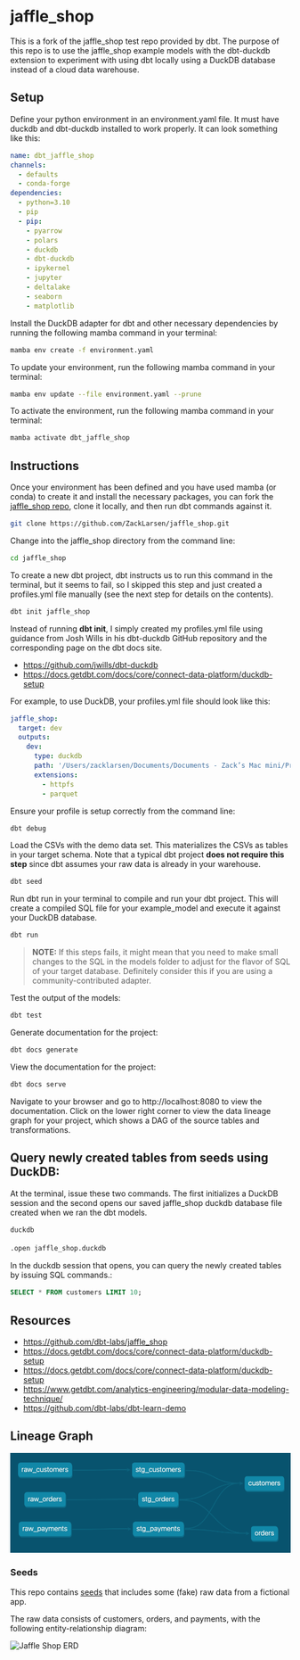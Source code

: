# jaffle_shop

This is a fork of the jaffle_shop test repo provided by dbt. The purpose of this repo is to use the jaffle_shop example models with the dbt-duckdb extension to experiment with using dbt locally using a DuckDB database instead of a cloud data warehouse.

## Setup

Define your python environment in an environment.yaml file. It must have duckdb and dbt-duckdb installed to work properly. It can look something like this:

```yaml
name: dbt_jaffle_shop
channels:
  - defaults
  - conda-forge
dependencies:
  - python=3.10
  - pip
  - pip:
    - pyarrow
    - polars
    - duckdb
    - dbt-duckdb
    - ipykernel
    - jupyter
    - deltalake
    - seaborn
    - matplotlib
```

Install the DuckDB adapter for dbt and other necessary dependencies by running the following mamba command in your terminal:

```bash
mamba env create -f environment.yaml
```

To update your environment, run the following mamba command in your terminal:

```bash
mamba env update --file environment.yaml --prune
```

To activate the environment, run the following mamba command in your terminal:

```bash
mamba activate dbt_jaffle_shop
```

## Instructions

Once your environment has been defined and you have used mamba (or conda) to create it and install the necessary packages, you can fork the [jaffle_shop repo](https://github.com/dbt-labs/jaffle_shop), clone it locally, and then run dbt commands against it.

```bash
git clone https://github.com/ZackLarsen/jaffle_shop.git
```

Change into the jaffle_shop directory from the command line:
```bash
cd jaffle_shop
```

To create a new dbt project, dbt instructs us to run this command in the terminal, but it seems to fail, so I skipped this step and just created a profiles.yml file manually (see the next step for details on the contents).

```bash
dbt init jaffle_shop
```

Instead of running **dbt init**, I simply created my profiles.yml file using guidance from Josh Wills in his dbt-duckdb GitHub repository and the corresponding page on the dbt docs site.
- https://github.com/jwills/dbt-duckdb
- https://docs.getdbt.com/docs/core/connect-data-platform/duckdb-setup

For example, to use DuckDB, your profiles.yml file should look like this:

```yaml
jaffle_shop:
  target: dev
  outputs:
    dev:
      type: duckdb
      path: '/Users/zacklarsen/Documents/Documents - Zack’s Mac mini/Projects/jaffle_shop/jaffle_shop.duckdb'
      extensions:
        - httpfs
        - parquet
```

Ensure your profile is setup correctly from the command line:

```bash
dbt debug
```

Load the CSVs with the demo data set. This materializes the CSVs as tables in your target schema. Note that a typical dbt project **does not require this step** since dbt assumes your raw data is already in your warehouse.

```bash
dbt seed
```

Run dbt run in your terminal to compile and run your dbt project. This will create a compiled SQL file for your example_model and execute it against your DuckDB database.

```bash
dbt run
```

> **NOTE:** If this steps fails, it might mean that you need to make small changes to the SQL in the models folder to adjust for the flavor of SQL of your target database. Definitely consider this if you are using a community-contributed adapter.

Test the output of the models:

```bash
dbt test
```

Generate documentation for the project:

```bash
dbt docs generate
```

View the documentation for the project:

```bash
dbt docs serve
```

Navigate to your browser and go to http://localhost:8080 to view the documentation. Click on the lower right corner to view the data lineage graph for your project, which shows a DAG of the source tables and transformations.

## Query newly created tables from seeds using DuckDB:

At the terminal, issue these two commands. The first initializes a DuckDB session and the second opens our saved jaffle_shop duckdb database file created when we ran the dbt models.

```bash
duckdb

.open jaffle_shop.duckdb
```

In the duckdb session that opens, you can query the newly created tables by issuing SQL commands.:

```sql
SELECT * FROM customers LIMIT 10;
```

## Resources

- https://github.com/dbt-labs/jaffle_shop
- https://docs.getdbt.com/docs/core/connect-data-platform/duckdb-setup
- https://docs.getdbt.com/docs/core/connect-data-platform/duckdb-setup
- https://www.getdbt.com/analytics-engineering/modular-data-modeling-technique/
- https://github.com/dbt-labs/dbt-learn-demo

## Lineage Graph

![Lineage Graph](/etc/lineage.png)

### Seeds
This repo contains [seeds](https://docs.getdbt.com/docs/building-a-dbt-project/seeds) that includes some (fake) raw data from a fictional app.

The raw data consists of customers, orders, and payments, with the following entity-relationship diagram:

![Jaffle Shop ERD](/etc/jaffle_shop_erd.png)
